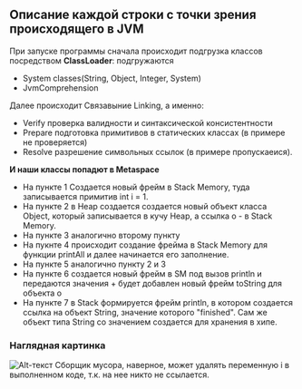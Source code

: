 
## Описание каждой строки с точки зрения происходящего в JVM

При запуске программы сначала происходит подгрузка классов посредством **ClassLoader**: подгружаются
- System classes(String, Object, Integer, System)
- JvmComprehension

Далее происходит Связавыние Linking, а именно:

- Verify проверка валидности и синтаксической консистентности
- Prepare подготовка примитивов в статических классах (в примере не проверяется)
- Resolve разрешение символьных ссылок (в примере пропускаеися). 

**И наши классы попадют в Metaspace**

- На пункте 1 Cоздается новый фрейм в Stack Memory, туда записывается примитив int i = 1.
- На пункте 2 в Heap создается создается новый объект класса Object, который записывается в кучу Heap, а ссылка o - в Stack Memory.
- На пункте 3 аналогично второму пункту
- На пукнте 4 происходит создание фрейма в Stack Memory для функции printAll и далее начинается его заполнение.
- На пункте 5 аналогично пункту 2 и 3
- На пункте 6 создается новый фрейм в SM под вызов println и передаются значения + будет добавлен новый фрейм toString для объекта o
- На пункте 7 в Stack формируется фрейм println, в котором создается ссылка на объект String, значение которого "finished". Сам же объект типа String со значением создается для хранения в хипе.

### Наглядная картинка ###

![Alt-текст](https://avatars1.githubusercontent.com/u/5384215?v=3&s=460 "Орк")
Сборщик мусора, наверное, может удалять переменную i в выполненном коде, т.к. на нее никто не ссылается. 
